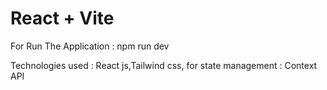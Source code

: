 # React + Vite
For Run The Application : npm run dev

Technologies used : React js,Tailwind css,
for state management : Context API
 
